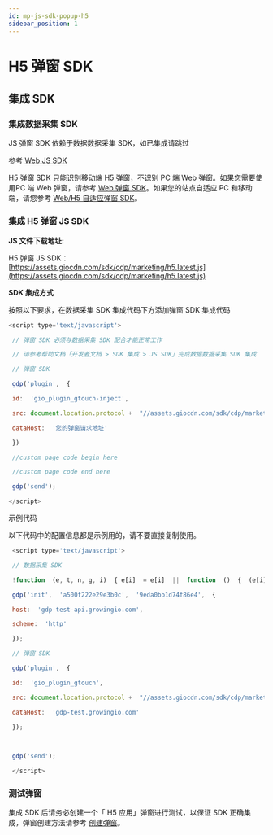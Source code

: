 ```yaml
---
id: mp-js-sdk-popup-h5
sidebar_position: 1
---
```


# H5 弹窗 SDK

## 集成 SDK[](#ji-cheng-sdk)

### 集成数据采集 SDK[](#1-ji-cheng-shu-ju-cai-ji-sdk)

JS 弹窗 SDK 依赖于数据数据采集 SDK，如已集成请跳过

参考 [Web JS SDK](/op/v/2.0/developer-manual/sdkintegrated/client-sdk-3.0/web-js-sdk)​

H5 弹窗 SDK 只能识别移动端 H5 弹窗，不识别 PC 端 Web 弹窗。如果您需要使用PC 端 Web 弹窗，请参考 [Web 弹窗 SDK](/op/v/2.0/developer-manual/sdkintegrated/mp/js-sdk/web-tan-chuang-sdk)。如果您的站点自适应 PC 和移动端，请您参考 [Web/H5 自适应弹窗 SDK](/op/v/2.0/developer-manual/sdkintegrated/mp/js-sdk/webh5-zi-kuo-ying-tan-chuang-sdk)。


### 集成 H5 弹窗 JS SDK[](#2-ji-cheng-h5-dan-chuang-js-sdk)

**JS 文件下载地址:**

H5 弹窗 JS SDK：[https://assets.giocdn.com/sdk/cdp/marketing/h5.latest.js](https://assets.giocdn.com/sdk/cdp/marketing/h5.latest.js)​

**SDK 集成方式**

按照以下要求，在数据采集 SDK 集成代码下方添加弹窗 SDK 集成代码

```js
<script type='text/javascript'>

 // 弹窗 SDK 必须与数据采集 SDK 配合才能正常工作

 // 请参考帮助文档「开发者文档 > SDK 集成 > JS SDK」完成数据数据采集 SDK 集成

 // 弹窗 SDK

 gdp('plugin',  {

 id:  'gio_plugin_gtouch-inject',

 src: document.location.protocol +  "//assets.giocdn.com/sdk/cdp/marketing/h5.latest.js",

 dataHost:  '您的弹窗请求地址'

 })

 //custom page code begin here

 //custom page code end here

 gdp('send');

</script>
```

示例代码

以下代码中的配置信息都是示例用的，请不要直接复制使用。

```js
 <script type='text/javascript'>

 // 数据采集 SDK 

 !function  (e, t, n, g, i)  { e[i]  = e[i]  ||  function  ()  {  (e[i].q = e[i].q ||  []).push(arguments)  }, n = t.createElement("script"), tag = t.getElementsByTagName("script")[0], n.async  =  1, n.src = g, tag.parentNode.insertBefore(n, tag)  }(window, document,  "script",  "https://assets.giocdn.com/cdp/gio.js",  "gdp");

 gdp('init',  'a500f222e29e3b0c',  '9eda0bb1d74f86e4',  {

 host:  'gdp-test-api.growingio.com',

 scheme:  'http'

 });

 // 弹窗 SDK

 gdp('plugin',  {

 id:  'gio_plugin_gtouch',

 src: document.location.protocol +  "//assets.giocdn.com/sdk/cdp/marketing/h5.latest.js",

 dataHost:  'gdp-test.growingio.com'

 });

​

 gdp('send');

 </script>
```


### 测试弹窗[](#3-ce-shi-dan-chuang)

集成 SDK 后请务必创建一个「 H5 应用」弹窗进行测试，以保证 SDK 正确集成，弹窗创建方法请参考 [创建弹窗](/op/v/2.0/product-manual/mp/mp/popup/create)。
